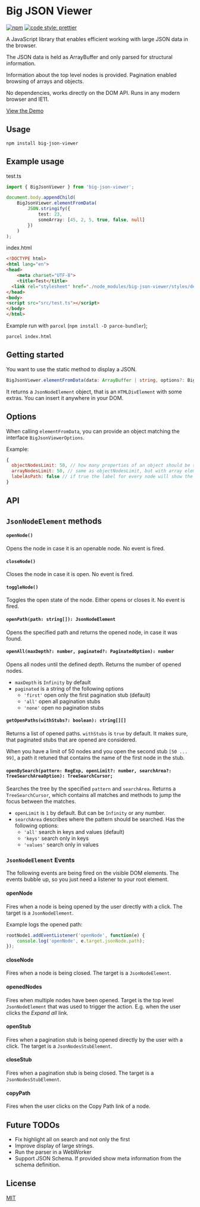 # Big JSON Viewer

[![npm](https://img.shields.io/npm/v/big-json-viewer.svg)](https://www.npmjs.com/package/big-json-viewer)
[![code style: prettier](https://img.shields.io/badge/code_style-prettier-ff69b4.svg)](https://www.npmjs.com/package/big-json-viewer)

A JavaScript library that enables efficient working with large JSON data in the browser.

The JSON data is held as ArrayBuffer and only parsed for structural information.

Information about the top level nodes is provided. Pagination enabled browsing of arrays and objects.

No dependencies, works directly on the DOM API. Runs in any modern browser and IE11.

[View the Demo](https://dhcode.github.io/big-json-viewer/)

## Usage

    npm install big-json-viewer

## Example usage

test.ts

```typescript
import { BigJsonViewer } from 'big-json-viewer';

document.body.appendChild(
    BigJsonViewer.elementFromData(
        JSON.stringify({
            test: 23,
            someArray: [45, 2, 5, true, false, null]
        })
    )
);
```

index.html

```html
<!DOCTYPE html>
<html lang="en">
<head>
	<meta charset="UTF-8">
	<title>Test</title>
  <link rel="stylesheet" href="./node_modules/big-json-viewer/styles/default.css">
</head>
<body>
<script src="src/test.ts"></script>
</body>
</html>
```

Example run with `parcel` (`npm install -D parce-bundler`);

    parcel index.html

## Getting started

You want to use the static method to display a JSON.

```typescript
BigJsonViewer.elementFromData(data: ArrayBuffer | string, options?: BigJsonViewerOptions): JsonNodeElement
```

It returns a `JsonNodeElement` object, that is an `HTMLDivElement` with some extras. You can insert it anywhere in your DOM.

## Options

When calling `elementFromData`, you can provide an object matching the interface `BigJsonViewerOptions`.

Example:

```javascript
{
  objectNodesLimit: 50, // how many properties of an object should be shows before it gets paginatated with a pagination size of 50
  arrayNodesLimit: 50, // same as objectNodesLimit, but with array elements
  labelAsPath: false // if true the label for every node will show the full path to the element
}
```

## API

## `JsonNodeElement` methods

#### `openNode()`

Opens the node in case it is an openable node. No event is fired.

#### `closeNode()`

Closes the node in case it is open. No event is fired.

#### `toggleNode()`

Toggles the open state of the node. Either opens or closes it. No event is fired.

#### `openPath(path: string[]): JsonNodeElement`

Opens the specified path and returns the opened node, in case it was found.

#### `openAll(maxDepth?: number, paginated?: PaginatedOption): number`

Opens all nodes until the defined depth. Returns the number of opened nodes.

*   `maxDepth` is `Infinity` by default
*   `paginated` is a string of the following options
    *   `'first'` open only the first pagination stub (default)
    *   `'all'` open all pagination stubs
    *   `'none'` open no pagination stubs

#### `getOpenPaths(withStubs?: boolean): string[][]`

Returns a list of opened paths.
`withStubs` is `true` by default. It makes sure, that paginated stubs that are opened are considered.

When you have a limit of 50 nodes and you open the second stub `[50 ... 99]`, a path it retuned that contains the name of the first node in the stub.

#### `openBySearch(pattern: RegExp, openLimit?: number, searchArea?: TreeSearchAreaOption): TreeSearchCursor;`

Searches the tree by the specified `pattern` and `searchArea`. Returns a `TreeSearchCursor`, which contains all matches and methods to jump the focus between the matches.

*   `openLimit` is `1` by default. But can be `Infinity` or any number.
*   `searchArea` describes where the pattern should be searched. Has the following options:
    *   `'all'` search in keys and values (default)
    *   `'keys'` search only in keys
    *   `'values'` search only in values

### `JsonNodeElement` Events

The following events are being fired on the visible DOM elements. The events bubble up, so you just need a listener to your root element.

#### openNode

Fires when a node is being opened by the user directly with a click. The target is a `JsonNodeElement`.

Example logs the opened path:

```javascript
rootNode1.addEventListener('openNode', function(e) {
    console.log('openNode', e.target.jsonNode.path);
});
```

#### closeNode

Fires when a node is being closed. The target is a `JsonNodeElement`.

#### openedNodes

Fires when multiple nodes have been opened. Target is the top level `JsonNodeElement` that was used to trigger the action. E.g. when the user clicks the _Expand all_ link.

#### openStub

Fires when a pagination stub is being opened directly by the user with a click. The target is a `JsonNodesStubElement`.

#### closeStub

Fires when a pagination stub is being closed. The target is a `JsonNodesStubElement`.

#### copyPath

Fires when the user clicks on the Copy Path link of a node.

## Future TODOs

*   Fix highlight all on search and not only the first
*   Improve display of large strings.
*   Run the parser in a WebWorker
*   Support JSON Schema. If provided show meta information from the schema definition.

## License

[MIT](LICENSE)
